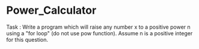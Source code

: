 # Power_Calculator

Task : Write a program which will raise any number x to a positive power n using a "for loop" (do not use pow function). Assume n is a positive integer for this question.
